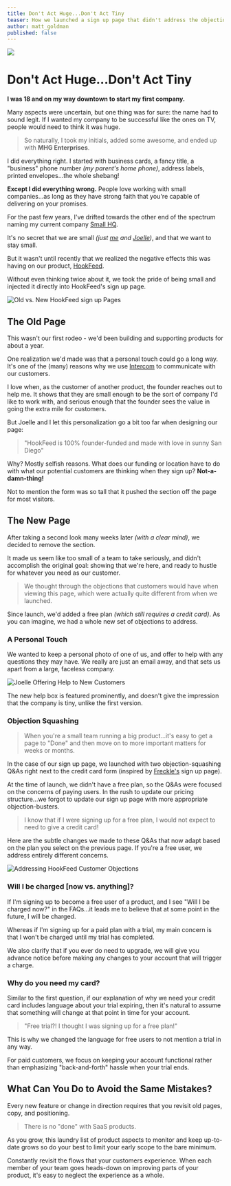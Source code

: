 ```yaml
---
title: Don't Act Huge...Don't Act Tiny
teaser: How we launched a sign up page that didn't address the objections of our customers, and what we did to fix it.
author: matt_goldman
published: false
---
```


![](https://s3.amazonaws.com/smallhq/big-vs-small.gif)

# Don't Act Huge...Don't Act Tiny

**I was 18 and on my way downtown to start my first company.**

Many aspects were uncertain, but one thing was for sure: the name had to sound legit. If I wanted my company to be successful like the ones on TV, people would need to think it was huge.

> So naturally, I took my initials, added some awesome, and ended up with __MHG Enterprises__.

I did everything right. I started with business cards, a fancy title, a "business" phone number *(my parent's home phone)*, address labels, printed envelopes...the whole shebang!

**Except I did everything wrong.** People love working with small companies...as long as they have strong faith that you're capable of delivering on your promises.

For the past few years, I've drifted towards the other end of the spectrum naming my current company [Small HQ](http://smallhq.com?utm_source=hookfeed_blog&utm_medium=blog&utm_campaign=dont-act-big-dont-act-small).

It's no secret that we are small *(just [me](https://twitter.com/SDMattG) and [Joelle](https://twitter.com/JoelleSteiniger))*, and that we want to stay small.

But it wasn't until recently that we realized the negative effects this was having on our product, [HookFeed](http://hookfeed.com?utm_source=hookfeed_blog&utm_medium=blog&utm_campaign=dont-act-big-dont-act-small).

Without even thinking twice about it, we took the pride of being small and injected it directly into HookFeed's sign up page.

<img src="https://s3.amazonaws.com/smallhq/old-vs-new-signup.jpg" alt="Old vs. New HookFeed sign up Pages" class="full-image">

## The Old Page

This wasn't our first rodeo - we'd been building and supporting products for about a year.

One realization we'd made was that a personal touch could go a long way. It's one of the (many) reasons why we use [Intercom](https://www.intercom.io/) to communicate with our customers.

I love when, as the customer of another product, the founder reaches out to help me. It shows that they are small enough to be the sort of company I'd like to work with, and serious enough that the founder sees the value in going the extra mile for customers.

But Joelle and I let this personalization go a bit too far when designing our page:

> "HookFeed is 100% founder-funded and made with love in sunny San Diego"

Why? Mostly selfish reasons. What does our funding or location have to do with what our potential customers are thinking when they sign up? **Not-a-damn-thing!**

Not to mention the form was so tall that it pushed the section off the page for most visitors.

## The New Page

After taking a second look many weeks later *(with a clear mind)*, we decided to remove the section.

It made us seem like too small of a team to take seriously, and didn't accomplish the original goal: showing that we're here, and ready to hustle for whatever you need as our customer.

> We thought through the objections that customers would have when viewing this page, which were actually quite different from when we launched.

Since launch, we'd added a free plan *(which still requires a credit card)*. As you can imagine, we had a whole new set of objections to address.

### A Personal Touch

We wanted to keep a personal photo of one of us, and offer to help with any questions they may have. We really are just an email away, and that sets us apart from a large, faceless company.

![Joelle Offering Help to New Customers](https://s3.amazonaws.com/smallhq/joelle-help-box.gif)

The new help box is featured prominently, and doesn't give the impression that the company is tiny, unlike the first version.

### Objection Squashing

> When you're a small team running a big product...it's easy to get a page to "Done" and then move on to more important matters for weeks or months.

In the case of our sign up page, we launched with two objection-squashing Q&As right next to the credit card form (inspired by [Freckle's](https://secure.letsfreckle.com/signup/Small) sign up page).

At the time of launch, we didn't have a free plan, so the Q&As were focused on the concerns of paying users. In the rush to update our pricing structure...we forgot to update our sign up page with more appropriate objection-busters.

> I know that if I were signing up for a free plan, I would not expect to need to give a credit card!

Here are the subtle changes we made to these Q&As that now adapt based on the plan you select on the previous page. If you're a free user, we address entirely different concerns.

![Addressing HookFeed Customer Objections](https://s3.amazonaws.com/smallhq/old-vs-new-objections.gif)

### Will I be charged [now vs. anything]?
If I'm signing up to become a free user of a product, and I see "Will I be charged now?" in the FAQs...it leads me to believe that at some point in the future, I will be charged.

Whereas if I'm signing up for a paid plan with a trial, my main concern is that I won't be charged until my trial has completed.

We also clarify that if you ever do need to upgrade, we will give you advance notice before making any changes to your account that will trigger a charge.

### Why do you need my card?
Similar to the first question, if our explanation of why we need your credit card includes language about your trial expiring, then it's natural to assume that something will change at that point in time for your account.

> "Free trial?! I thought I was signing up for a free plan!"

This is why we changed the language for free users to not mention a trial in any way.

For paid customers, we focus on keeping your account functional rather than emphasizing "back-and-forth" hassle when your trial ends.

## What Can You Do to Avoid the Same Mistakes?

Every new feature or change in direction requires that you revisit old pages, copy, and positioning.

> There is no "done" with SaaS products.

As you grow, this laundry list of product aspects to monitor and keep up-to-date grows so do your best to limit your early scope to the bare minimum.

Constantly revisit the flows that your customers experience. When each member of your team goes heads-down on improving parts of your product, it's easy to neglect the experience as a whole.
